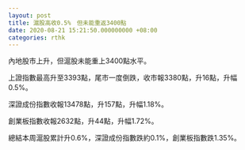 ```yaml
---
layout: post
title: 滬股高收0.5%　但未能重返3400點
date: 2020-08-21 15:21:50.000000000 +08:00
categories: rthk
---
```


內地股市上升，但滬股未能重上3400點水平。

上證指數最高升至3393點，尾市一度倒跌，收市報3380點，升16點，升幅0.5%。

深證成份指數收報13478點，升157點，升幅1.18%。

創業板指數收報2632點，升44點，升幅1.72%。

總結本周滬股累計升0.6%，深證成份指數跌約0.1%，創業板指數跌1.35%。
